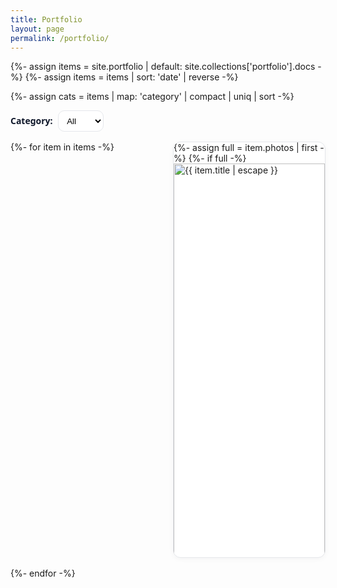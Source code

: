 ```yaml
---
title: Portfolio
layout: page
permalink: /portfolio/
---
```


{%- assign items = site.portfolio | default: site.collections['portfolio'].docs -%}
{%- assign items = items | sort: 'date' | reverse -%}

<!-- Category filter -->
{%- assign cats = items | map: 'category' | compact | uniq | sort -%}
<div id="portfolio-filter" style="display:flex;align-items:center;gap:.5rem;margin:4px 0 12px;">
  <label for="catFilter" style="font:600 14px/1.2 system-ui, -apple-system, Segoe UI, Roboto, sans-serif;color:#0f172a;">Category:</label>
  <select id="catFilter" style="padding:.45rem .6rem;border:1px solid #e5e7eb;border-radius:10px;background:#fff;">
    <option value="all">All</option>
    {%- for c in cats -%}
      <option value="{{ c | downcase }}">{{ c }}</option>
    {%- endfor -%}
  </select>
</div>

<div style="display:grid;grid-template-columns:repeat(auto-fill,minmax(220px,1fr));gap:16px;padding:4px 0;" id="portfolio-grid-test">
  {%- for item in items -%}
    <article data-category="{{ item.category | default: 'Uncategorized' | downcase }}" style="border:1px solid #e5e7eb;border-radius:12px;overflow:hidden;background:#fff;box-shadow:0 2px 8px rgba(0,0,0,.04)">
      {%- assign full = item.photos | first -%}
      {%- if full -%}
        <a href="{{ item.url | relative_url }}" style="display:block;">
          <img
            src="{{ full | relative_url }}"
            alt="{{ item.title | escape }}"
            loading="lazy"
            decoding="async"
            width="800"
            height="800"
            style="display:block;width:100%;height:auto;aspect-ratio:1/1;object-fit:cover"
          >
        </a>
      {%- else -%}
        <a href="{{ item.url | relative_url }}" style="display:block;text-decoration:none;color:inherit;">
          <div style="aspect-ratio:1/1;display:grid;place-items:center;border-top:1px solid #e5e7eb;background:#f8fafc;color:#64748b;">No image</div>
        </a>
      {%- endif -%}
      <div style="padding:12px 12px 14px">
        <h3 style="margin:.25rem 0 .35rem;font:600 16px/1.3 system-ui, -apple-system, Segoe UI, Roboto, sans-serif">
          <a href="{{ item.url | relative_url }}" style="text-decoration:none;color:#0f172a">{{ item.title }}</a>
        </h3>
        {%- if item.summary -%}
          <p style="margin:0;color:#64748b;font:400 14px/1.5 system-ui, -apple-system, Segoe UI, Roboto, sans-serif">{{ item.summary }}</p>
        {%- endif -%}
      </div>
    </article>
  {%- endfor -%}
</div>
<script>
(function(){
  var select = document.getElementById('catFilter');
  var grid = document.getElementById('portfolio-grid-test');
  if(!select || !grid) return;
  var cards = Array.prototype.slice.call(grid.querySelectorAll('article'));

  function applyFilter(val){
    var v = (val||'all').toLowerCase();
    cards.forEach(function(card){
      var c = (card.getAttribute('data-category')||'uncategorized').toLowerCase();
      var show = (v === 'all') || (c === v);
      card.style.display = show ? '' : 'none';
    });
  }

  // Read from query (?category=Holiday)
  try {
    var p = new URLSearchParams(window.location.search);
    var q = p.get('category');
    if(q){
      var opt = Array.prototype.find.call(select.options, function(o){ return o.value === q.toLowerCase(); });
      if(opt) select.value = q.toLowerCase();
    }
  } catch(e){}

  applyFilter(select.value);
  select.addEventListener('change', function(){ applyFilter(this.value); });
})();
</script>